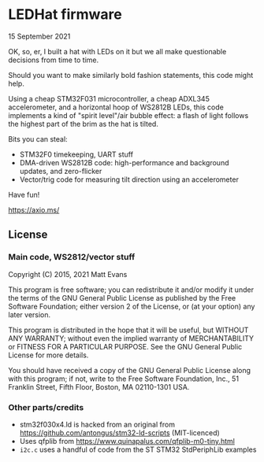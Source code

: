 # LEDHat firmware

15 September 2021

OK, so, er, I built a hat with LEDs on it but we all make questionable decisions from time to time.

Should you want to make similarly bold fashion statements, this code might help.

Using a cheap STM32F031 microcontroller, a cheap ADXL345 accelerometer, and a horizontal hoop of WS2812B LEDs, this code implements a kind of "spirit level"/air bubble effect:  a flash of light follows the highest part of the brim as the hat is tilted.

Bits you can steal:

   * STM32F0 timekeeping, UART stuff
   * DMA-driven WS2812B code: high-performance and background updates, and zero-flicker
   * Vector/trig code for measuring tilt direction using an accelerometer

Have fun!

https://axio.ms/


## License

### Main code, WS2812/vector stuff
Copyright (C) 2015, 2021 Matt Evans

This program is free software; you can redistribute it and/or modify
it under the terms of the GNU General Public License as published by
the Free Software Foundation; either version 2 of the License, or
(at your option) any later version.

This program is distributed in the hope that it will be useful,
but WITHOUT ANY WARRANTY; without even the implied warranty of
MERCHANTABILITY or FITNESS FOR A PARTICULAR PURPOSE.  See the
GNU General Public License for more details.

You should have received a copy of the GNU General Public License along
with this program; if not, write to the Free Software Foundation, Inc.,
51 Franklin Street, Fifth Floor, Boston, MA 02110-1301 USA.

### Other parts/credits

   * stm32f030x4.ld is hacked from an original from https://github.com/antongus/stm32-ld-scripts (MIT-licenced)
   * Uses qfplib from https://www.quinapalus.com/qfplib-m0-tiny.html
   * `i2c.c` uses a handful of code from the ST STM32 StdPeriphLib examples
